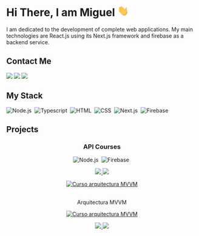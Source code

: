 <h1>Hi There, I am Miguel <img  src="https://raw.githubusercontent.com/ABSphreak/ABSphreak/master/gifs/Hi.gif" width="30px"></h1>

I am dedicated to the development of complete web applications. My main technologies are React.js using its Next.js framework and firebase as a backend service.

<h2>Contact Me</h2>
<p>
  <a href="mailto:migueldev81@gmail.com" target="_blank"><img height="28" src = "https://img.shields.io/badge/gmail-c14438?&style=for-the-badge&logo=gmail&logoColor=white"></a>
   <a href="https://wa.link/lvzvw8" target="_blank"><img height="28" src = "https://img.shields.io/badge/whatsapp-1FAC3E?&style=for-the-badge&logo=whatsapp&logoColor=white"></a>
  <a href="https://www.linkedin.com/in/miguel-cabezas-472427249/" target="_blank"> <img height="28" src = "https://img.shields.io/badge/-LinkedIn-0e76a8?style=for-the-badge&logo=Linkedin&logoColor=white"></a>

## My Stack
![Node.js](https://img.shields.io/badge/-Node.js-05122A?style=flat&logo=node.js)&nbsp;
![Typescript](https://img.shields.io/badge/-Typescript-05122A?style=flat&logo=typescript)&nbsp;
![HTML](https://img.shields.io/badge/-HTML-05122A?style=flat&logo=HTML5)&nbsp;
![CSS](https://img.shields.io/badge/-CSS-05122A?style=flat&logo=CSS3&logoColor=1572B6)&nbsp;
![Next.js](https://img.shields.io/badge/-Next.js-05122A?style=flat&logo=next.js)&nbsp;
![Firebase](https://img.shields.io/badge/-Firebase-05122A?style=flat&logo=firebase&logoColor=F7AE05)&nbsp;
  
## Projects
  
<div align="center">  
  
### API Courses

![Node.js](https://img.shields.io/badge/-Node.js-05122A?style=flat&logo=node.js)&nbsp;
![Firebase](https://img.shields.io/badge/-Firebase-05122A?style=flat&logo=firebase&logoColor=F7AE05)&nbsp;
<p>
<a href="https://youtu.be/hhhSMXi0R3E" target="_blank">
<img src="https://img.shields.io/badge/-Demo-green?style=for-the-badge&color=3fFD7f">
</a>
<a href="https://github.com/migueldev81/django-mysql-API_COURSES/" target="_blank">
<img src="https://img.shields.io/badge/C%C3%93DIGO-80ffaa?style=for-the-badge&logo=github&logoColor=black">
</a>
</p>
<a href="https://github.com/migueldev81/django-mysql-API_COURSES/" target="_blank"><img src="https://raw.githubusercontent.com/migueldev81/django-mysql-API_COURSES/master/resources/db-design.png" width="400" alt="Curso arquitectura MVVM"></a>
<br>

</div>

<br>
<p align="center">Arquitectura MVVM<p>
<div align="center">                                       
<a href="https://github.com/ArisGuimera/SimpleAndroidMVVM" target="_blank"><img src="https://i.imgur.com/7uCBigG.jpg" width="400" alt="Curso arquitectura MVVM"></a>
<br>
<p>
<a href="https://github.com/ArisGuimera/SimpleAndroidMVVM" target="_blank">
<img src="https://img.shields.io/badge/C%C3%93DIGO-80ffaa?style=for-the-badge&logo=github&logoColor=black">
</a>
<a href="https://youtu.be/hhhSMXi0R3E" target="_blank">
<img src="https://img.shields.io/badge/-Youtube-green?style=for-the-badge&color=3fFD7f">
</a>
</p>
</div>
                                                                                      
